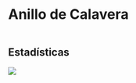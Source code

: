 # Anillo de Calavera

<figure><img src="../../../.gitbook/assets/Diseño sin título (6).png" alt=""><figcaption></figcaption></figure>

## Estadísticas

![](<../../../.gitbook/assets/image (1) (2).png>)
